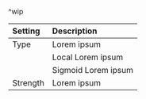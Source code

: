 ^wip

| Setting      | Description           |
| :----------- | :-------------------- |
| Type     | Lorem ipsum           |
|              | Local Lorem ipsum   |
|              | Sigmoid Lorem ipsum |
| Strength | Lorem ipsum           |
